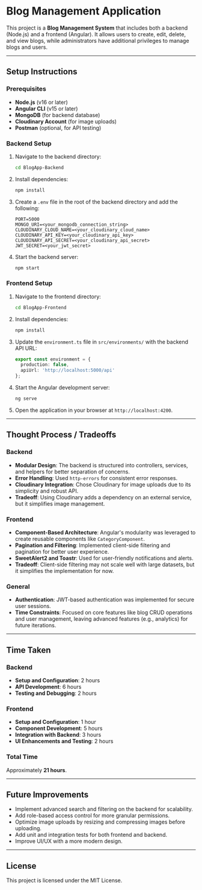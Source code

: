 # Blog Management Application

This project is a **Blog Management System** that includes both a backend (Node.js) and a frontend (Angular). It allows users to create, edit, delete, and view blogs, while administrators have additional privileges to manage blogs and users.

---

## Setup Instructions

### Prerequisites
- **Node.js** (v16 or later)
- **Angular CLI** (v15 or later)
- **MongoDB** (for backend database)
- **Cloudinary Account** (for image uploads)
- **Postman** (optional, for API testing)

### Backend Setup
1. Navigate to the backend directory:
   ```bash
   cd BlogApp-Backend
   ```
2. Install dependencies:
   ```bash
   npm install
   ```
3. Create a `.env` file in the root of the backend directory and add the following:
   ```env
   PORT=5000
   MONGO_URI=<your_mongodb_connection_string>
   CLOUDINARY_CLOUD_NAME=<your_cloudinary_cloud_name>
   CLOUDINARY_API_KEY=<your_cloudinary_api_key>
   CLOUDINARY_API_SECRET=<your_cloudinary_api_secret>
   JWT_SECRET=<your_jwt_secret>
   ```
4. Start the backend server:
   ```bash
   npm start
   ```

### Frontend Setup
1. Navigate to the frontend directory:
   ```bash
   cd BlogApp-Frontend
   ```
2. Install dependencies:
   ```bash
   npm install
   ```
3. Update the `environment.ts` file in `src/environments/` with the backend API URL:
   ```typescript
   export const environment = {
     production: false,
     apiUrl: 'http://localhost:5000/api'
   };
   ```
4. Start the Angular development server:
   ```bash
   ng serve
   ```
5. Open the application in your browser at `http://localhost:4200`.

---

## Thought Process / Tradeoffs

### Backend
- **Modular Design**: The backend is structured into controllers, services, and helpers for better separation of concerns.
- **Error Handling**: Used `http-errors` for consistent error responses.
- **Cloudinary Integration**: Chose Cloudinary for image uploads due to its simplicity and robust API.
- **Tradeoff**: Using Cloudinary adds a dependency on an external service, but it simplifies image management.

### Frontend
- **Component-Based Architecture**: Angular's modularity was leveraged to create reusable components like `CategoryComponent`.
- **Pagination and Filtering**: Implemented client-side filtering and pagination for better user experience.
- **SweetAlert2 and Toastr**: Used for user-friendly notifications and alerts.
- **Tradeoff**: Client-side filtering may not scale well with large datasets, but it simplifies the implementation for now.

### General
- **Authentication**: JWT-based authentication was implemented for secure user sessions.
- **Time Constraints**: Focused on core features like blog CRUD operations and user management, leaving advanced features (e.g., analytics) for future iterations.

---

## Time Taken

### Backend
- **Setup and Configuration**: 2 hours
- **API Development**: 6 hours
- **Testing and Debugging**: 2 hours

### Frontend
- **Setup and Configuration**: 1 hour
- **Component Development**: 5 hours
- **Integration with Backend**: 3 hours
- **UI Enhancements and Testing**: 2 hours

### Total Time
Approximately **21 hours**.

---

## Future Improvements
- Implement advanced search and filtering on the backend for scalability.
- Add role-based access control for more granular permissions.
- Optimize image uploads by resizing and compressing images before uploading.
- Add unit and integration tests for both frontend and backend.
- Improve UI/UX with a more modern design.

---

## License
This project is licensed under the MIT License.